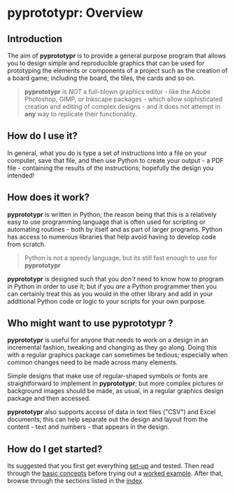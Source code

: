 # pyprototypr: Overview

## Introduction

The aim of **pyprototypr** is to provide a general purpose program that allows
you to design simple and reproducible graphics that can be used for prototyping the
elements or components of a project such as the creation of a board game; including
the board, the tiles, the cards and so on.

> **pyprototypr** is *NOT* a full-blown graphics editor - like the Adobe
> Photoshop, GIMP, or Inkscape packages - which allow sophisticated creation
> and editing of complex designs - and it does not attempt in **any** way to
> replicate their functionality.


## How do I use it?

In general, what you do is type a set of instructions into a file on your computer,
save that file, and then use Python to create your output - a PDF file - containing
the results of the instructions; hopefully the design you intended!


## How does it work?

**pyprototypr** is written in Python; the reason being that this is a relatively
easy to use programming language that is often used for scripting or automating
routines - both by itself and as part of larger programs. Python has access to
numerous libraries that help avoid having to develop code from scratch.

> Python is not a speedy language, but its still fast enough to use for **pyprototypr**

**pyprototypr** is designed such that you *don't* need to know how to program in
Python in order to use it; but if you *are* a Python programmer then you can
certainly treat this as you would in the other library and add in your additional
Python code or logic to your scripts for your own purpose.


## Who might want to use **pyprototypr** ?

**pyprototypr** is useful for anyone that needs to work on a design in an
incremental fashion, tweaking and changing as they go along. Doing this with
a regular graphics package can sometimes be tedious; especially when common
changes need to be made across many elements.

Simple designs that make use of regular-shaped symbols or fonts are
straightforward to implement in **pyprototypr**; but more complex pictures or
background images should be made, as usual, in a regular graphics design package
and then accessed.

**pyprototypr** also supports access of data in text files ("CSV") and Excel
documents; this can help separate out the design and layout from the content -
text and numbers - that appears in the design.


## How do I get started?

Its suggested that you first get everything [set-up](setting_up.md) and tested.
Then read through the [basic concepts](basic_concepts.md) before trying out a
[worked example](worked_example.py). After that, browse through the sections
listed in the [index](index.md).
